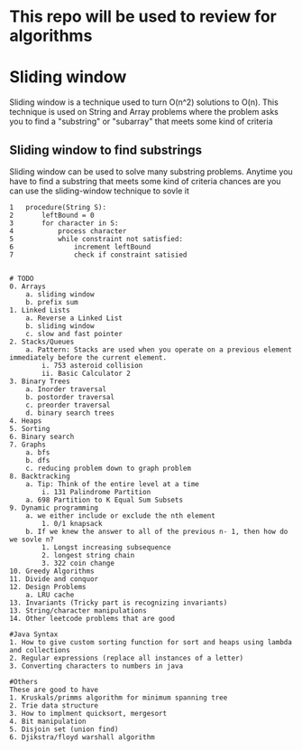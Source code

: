 # This repo will be used to review for algorithms

# Sliding window
Sliding window is a technique used to turn O(n^2) solutions to O(n). This technique is used on String and Array problems where the problem asks you to find a "substring" or "subarray" that meets some kind of criteria

## Sliding window to find substrings
Sliding window can be used to solve many substring problems. Anytime you have to find a substring that meets some kind of criteria chances are you can use the sliding-window technique to sovle it

```
1   procedure(String S):
2       leftBound = 0
3       for character in S:
4           process character
5           while constraint not satisfied:
6               increment leftBound
7               check if constraint satisied


# TODO
0. Arrays
    a. sliding window
    b. prefix sum
1. Linked Lists
    a. Reverse a Linked List
    b. sliding window 
    c. slow and fast pointer
2. Stacks/Queues
    a. Pattern: Stacks are used when you operate on a previous element immediately before the current element.
        i. 753 asteroid collision
        ii. Basic Calculator 2
3. Binary Trees
    a. Inorder traversal
    b. postorder traversal
    c. preorder traversal
    d. binary search trees
4. Heaps
5. Sorting
6. Binary search
7. Graphs
    a. bfs
    b. dfs
    c. reducing problem down to graph problem
8. Backtracking
    a. Tip: Think of the entire level at a time
        i. 131 Palindrome Partition
    a. 698 Partition to K Equal Sum Subsets
9. Dynamic programming
    a. we either include or exclude the nth element
        1. 0/1 knapsack
    b. If we knew the answer to all of the previous n- 1, then how do we sovle n?
        1. Longst increasing subsequence
        2. longest string chain
        3. 322 coin change
10. Greedy Algorithms
11. Divide and conquor
12. Design Problems
    a. LRU cache
13. Invariants (Tricky part is recognizing invariants)
13. String/character manipulations
14. Other leetcode problems that are good

#Java Syntax
1. How to give custom sorting function for sort and heaps using lambda and collections
2. Regular expressions (replace all instances of a letter)
3. Converting characters to numbers in java

#Others
These are good to have 
1. Kruskals/primms algorithm for minimum spanning tree
2. Trie data structure
3. How to implment quicksort, mergesort
4. Bit manipulation
5. Disjoin set (union find)
6. Djikstra/floyd warshall algorithm

